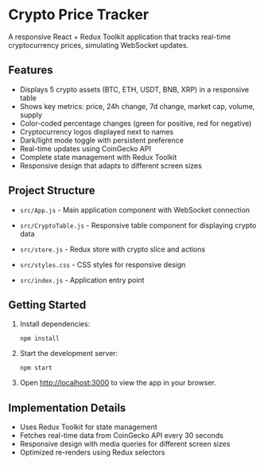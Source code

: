 # Crypto Price Tracker

A responsive React + Redux Toolkit application that tracks real-time cryptocurrency prices, simulating WebSocket updates.

## Features

- Displays 5 crypto assets (BTC, ETH, USDT, BNB, XRP) in a responsive table
- Shows key metrics: price, 24h change, 7d change, market cap, volume, supply
- Color-coded percentage changes (green for positive, red for negative)
- Cryptocurrency logos displayed next to names
- Dark/light mode toggle with persistent preference
- Real-time updates using CoinGecko API
- Complete state management with Redux Toolkit
- Responsive design that adapts to different screen sizes

## Project Structure

- `src/App.js` - Main application component with WebSocket connection
- `src/CryptoTable.js` - Responsive table component for displaying crypto data
- `src/store.js` - Redux store with crypto slice and actions

- `src/styles.css` - CSS styles for responsive design
- `src/index.js` - Application entry point

## Getting Started

1. Install dependencies:
   ```
   npm install
   ```

2. Start the development server:
   ```
   npm start
   ```

3. Open [http://localhost:3000](http://localhost:3000) to view the app in your browser.

## Implementation Details

- Uses Redux Toolkit for state management
- Fetches real-time data from CoinGecko API every 30 seconds
- Responsive design with media queries for different screen sizes
- Optimized re-renders using Redux selectors